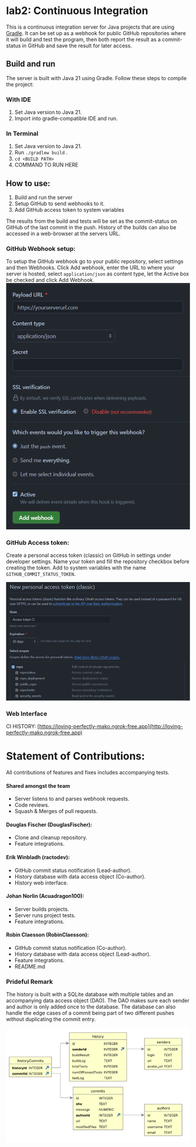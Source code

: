 # lab2: Continuous Integration

This is a continuous integration server for Java projects that are using [Gradle](https://gradle.org/). It can be set up as a webhook for public GitHub repositories where it will build and test the program, then both report the result as a commit-status in GitHub and save the result for later access.

## Build and run
The server is built with Java 21 using Gradle. Follow these steps to compile the project: 

### With IDE
1. Set Java version to Java 21.
2. Import into gradle-compatible IDE and run.

### In Terminal 
1. Set Java version to Java 21.
2. Run `./gradlew build` .
3. `cd <BUILD PATH>`
4. COMMAND TO RUN HERE

## How to use:
1. Build and run the server
2. Setup GitHub to send webhooks to it. 
3. Add GitHub access token to system variables
   
The results from the build and tests will be set as the commit-status on GitHub of the last commit in the push. History of the builds can also be accessed in a web-browser at the servers URL. 

### GitHub Webhook setup: 
To setup the GitHub webhook go to your public repository, select settings and then Webhooks. Click Add webhook, enter the URL to where your server is hosted, select `application/json` as content type, let the Active box be checked and click Add Webhook. 
![GitHub Webhook settings](Assets/WebhookSetup.png)

### GitHub Access token: 
Create a personal access token (classic) on GitHub in settings under developer settings. Name your token and fill the repository checkbox before creating the token. Add to system variables with the name `GITHUB_COMMIT_STATUS_TOKEN`.

![GitHub Access Token](/Assets/GitHubAccess.png)


### Web Interface 
CI HISTORY: [https://loving-perfectly-mako.ngrok-free.app](http://loving-perfectly-mako.ngrok-free.app)



# Statement of Contributions:
All contributions of features and fixes includes accompanying tests.

#### Shared amongst the team
* Server listens to and parses webhook requests.
* Code reviews.
* Squash & Merges of pull requests. 

#### Douglas Fischer (DouglasFischer):
* Clone and cleanup repository.
* Feature integrations.

#### Erik Winbladh (ractodev):
* GitHub commit status notification (Lead-author).
* History database with data access object (Co-author).
* History web interface.

#### Johan Norlin (Acuadragon100):
* Server builds projects.
* Server runs project tests. 
* Feature integrations. 

#### Robin Claesson (RobinClaesson):
* GitHub commit status notification (Co-author).
* History database with data access object (Lead-author).
* Feature integrations.
* README.md 

### Prideful Remark
The history is built with a SQLite database with multiple tables and an accompanying data access object (DAO). The DAO makes sure each sender and author is only added once to the database. The database can also handle the edge cases of a commit being part of two different pushes without duplicating the commit entry. 

![Database relations](Assets/database.png)
